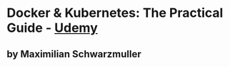 # Docker & Kubernetes: The Practical Guide - [Udemy](https://www.udemy.com/course/docker-kubernetes-the-practical-guide/)

## by Maximilian Schwarzmuller
